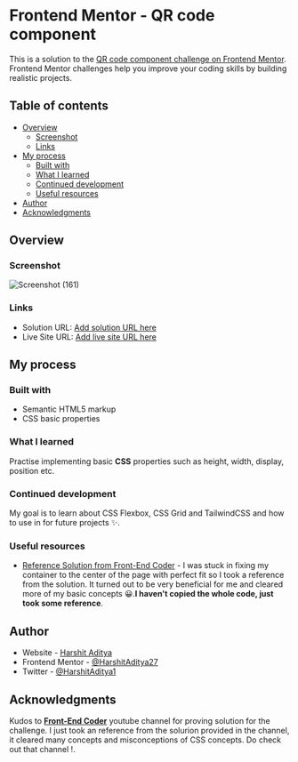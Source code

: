 # Frontend Mentor - QR code component

This is a solution to the [QR code component challenge on Frontend Mentor](https://www.frontendmentor.io/challenges/qr-code-component-iux_sIO_H). Frontend Mentor challenges help you improve your coding skills by building realistic projects. 

## Table of contents

- [Overview](#overview)
  - [Screenshot](#screenshot)
  - [Links](#links)
- [My process](#my-process)
  - [Built with](#built-with)
  - [What I learned](#what-i-learned)
  - [Continued development](#continued-development)
  - [Useful resources](#useful-resources)
- [Author](#author)
- [Acknowledgments](#acknowledgments)

## Overview

### Screenshot

![Screenshot (161)](https://github.com/HarshitAditya27/QR-Code-Component/assets/71604531/1c5bdb69-e8b7-4fee-80b2-8c79055a7539)


### Links

- Solution URL: [Add solution URL here](https://github.com/HarshitAditya27/QR-Code-Component)
- Live Site URL: [Add live site URL here](https://qr-code-component-challenge-ha27.netlify.app/)

## My process

### Built with

- Semantic HTML5 markup
- CSS basic properties

### What I learned

Practise implementing basic **CSS** properties such as height, width, display, position etc.

### Continued development

My goal is to learn about CSS Flexbox, CSS Grid and TailwindCSS and how to use in for future projects ✨. 

### Useful resources

- [Reference Solution from Front-End Coder](https://www.youtube.com/watch?v=0gAR-xtKK_E) - I was stuck in fixing my container to the center of the page with perfect fit so I took a reference from the solution. It turned out to be very beneficial for me and cleared more of my basic concepts 😀.**I haven't copied the whole code, just took some reference**.

## Author

- Website - [Harshit Aditya](https://github.com/HarshitAditya27)
- Frontend Mentor - [@HarshitAditya27](https://www.frontendmentor.io/profile/HarshitAditya27)
- Twitter - [@HarshitAditya1](https://twitter.com/HarshitAditya1)


## Acknowledgments

Kudos to <b><a href="https://www.youtube.com/@front-endcoder8703">Front-End Coder</a></b> youtube channel for proving solution for the challenge. I just took an reference from the solurion provided in the channel, it cleared many concepts and misconceptions of CSS concepts. Do check out that channel !.

